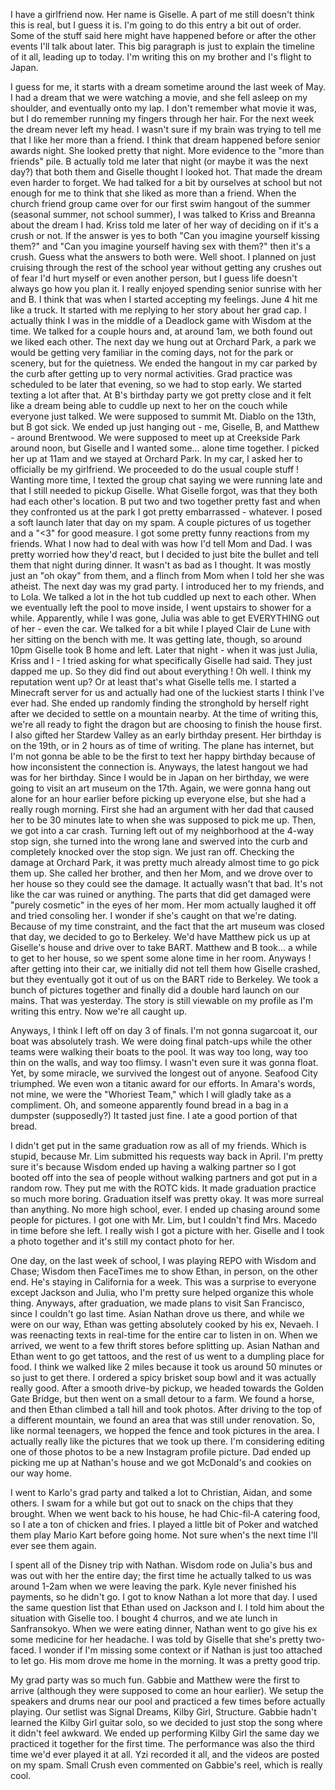  I have a girlfriend now. Her name is Giselle. A part of me still doesn't think this is real, but I guess it is. I'm going to do this entry a bit out of order. Some of the stuff said here might have happened before or after the other events I'll talk about later. This big paragraph is just to explain the timeline of it all, leading up to today. I'm writing this on my brother and I's flight to Japan. 

I guess for me, it starts with a dream sometime around the last week of May. I had a dream that we were watching a movie, and she fell asleep on my shoulder, and eventually onto my lap. I don't remember what movie it was, but I do remember running my fingers through her hair. For the next week the dream never left my head. I wasn't sure if my brain was trying to tell me that I like her more than a friend. I think that dream happened before senior awards night. She looked pretty that night. More evidence to the "more than friends" pile. B actually told me later that night (or maybe it was the next day?) that both them and Giselle thought I looked hot. That made the dream even harder to forget. We had talked for a bit by ourselves at school but not enough for me to think that she liked as more than a friend. When the church friend group came over for our first swim hangout of the summer (seasonal summer, not school summer), I was talked to Kriss and Breanna about the dream I had. Kriss told me later of her way of deciding on if it's a crush or not. If the answer is yes to both "Can you imagine yourself kissing them?" and "Can you imagine yourself having sex with them?" then it's a crush. Guess what the answers to both were. Well shoot. I planned on just cruising through the rest of the school year without getting any crushes out of fear I'd hurt myself or even another person, but I guess life doesn't always go how you plan it. I really enjoyed spending senior sunrise with her and B. I think that was when I started accepting my feelings. June 4 hit me like a truck. It started with me replying to her story about her grad cap. I actually think I was in the middle of a Deadlock game with Wisdom at the time. We talked for a couple hours and, at around 1am, we both found out we liked each other. The next day we hung out at Orchard Park, a park we would be getting very familiar in the coming days, not for the park or scenery, but for the quietness. We ended the hangout in my car parked by the curb after getting up to very normal activities. Grad practice was scheduled to be later that evening, so we had to stop early. We started texting a lot after that. At B's birthday party we got pretty close and it felt like a dream being able to cuddle up next to her on the couch while everyone just talked. We were supposed to summit Mt. Diablo on the 13th, but B got sick. We ended up just hanging out - me, Giselle, B, and Matthew - around Brentwood. We were supposed to meet up at Creekside Park around noon, but Giselle and I wanted some... alone time together. I picked her up at 11am and we stayed at Orchard Park. In my car, I asked her to officially be my girlfriend. We proceeded to do the usual couple stuff ! Wanting more time, I texted the group chat saying we were running late and that I still needed to pickup Giselle. What Giselle forgot, was that they both had each other's location. B put two and two together pretty fast and when they confronted us at the park I got pretty embarrassed - whatever. I posed a soft launch later that day on my spam. A couple pictures of us together and a "<3" for good measure. I got some pretty funny reactions from my friends. What I now had to deal with was how I'd tell Mom and Dad. I was pretty worried how they'd react, but I decided to just bite the bullet and tell them that night during dinner. It wasn't as bad as I thought. It was mostly just an "oh okay" from them, and a flinch from Mom when I told her she was atheist. The next day was my grad party. I introduced her to my friends, and to Lola. We talked a lot in the hot tub cuddled up next to each other. When we eventually left the pool to move inside, I went upstairs to shower for a while. Apparently, while I was gone, Julia was able to get EVERYTHING out of her - even the car. We talked for a bit while I played Clair de Lune with her sitting on the bench with me. It was getting late, though, so around 10pm Giselle took B home and left. Later that night - when it was just Julia, Kriss and I - I tried asking for what specifically Giselle had said. They just dapped me up. So they did find out about everything ! Oh well. I think my reputation went up? Or at least that's what Giselle tells me. I started a Minecraft server for us and actually had one of the luckiest starts I think I've ever had. She ended up randomly finding the stronghold by herself right after we decided to settle on a mountain nearby. At the time of writing this, we're all ready to fight the dragon but are choosing to finish the house first. I also gifted her Stardew Valley as an early birthday present. Her birthday is on the 19th, or in 2 hours as of time of writing. The plane has internet, but I'm not gonna be able to be the first to text her happy birthday because of how inconsistent the connection is. Anyways, the latest hangout we had was for her birthday. Since I would be in Japan on her birthday, we were going to visit an art museum on the 17th. Again, we were gonna hang out alone for an hour earlier before picking up everyone else, but she had a really rough morning. First she had an argument with her dad that caused her to be 30 minutes late to when she was supposed to pick me up. Then, we got into a car crash. Turning left out of my neighborhood at the 4-way stop sign, she turned into the wrong lane and swerved into the curb and completely knocked over the stop sign. We just ran off. Checking the damage at Orchard Park, it was pretty much already almost time to go pick them up. She called her brother, and then her Mom, and we drove over to her house so they could see the damage. It actually wasn't that bad. It's not like the car was ruined or anything. The parts that did get damaged were "purely cosmetic" in the eyes of her mom. Her mom actually laughed it off and tried consoling her. I wonder if she's caught on that we're dating. Because of my time constraint, and the fact that the art museum was closed that day, we decided to go to Berkeley. We'd have Matthew pick us up at Giselle's house and drive over to take BART. Matthew and B took... a while to get to her house, so we spent some alone time in her room. Anyways ! after getting into their car, we initially did not tell them how Giselle crashed, but they eventually got it out of us on the BART ride to Berkeley. We took a bunch of pictures together and finally did a double hard launch on our mains. That was yesterday. The story is still viewable on my profile as I'm writing this entry. Now we're all caught up.

Anyways, I think I left off on day 3 of finals. I'm not gonna sugarcoat it, our boat was absolutely trash. We were doing final patch-ups while the other teams were walking their boats to the pool. It was way too long, way too thin on the walls, and way too flimsy. I wasn't even sure it was gonna float. Yet, by some miracle, we survived the longest out of anyone. Seafood City triumphed. We even won a titanic award for our efforts. In Amara's words, not mine, we were the "Whoriest Team," which I will gladly take as a compliment. Oh, and someone apparently found bread in a bag in a dumpster (supposedly?) It tasted just fine. I ate a good portion of that bread.

I didn't get put in the same graduation row as all of my friends. Which is stupid, because Mr. Lim submitted his requests way back in April. I'm pretty sure it's because Wisdom ended up having a walking partner so I got booted off into the sea of people without walking partners and got put in a random row. They put me with the ROTC kids. It made graduation practice so much more boring. Graduation itself was pretty okay. It was more surreal than anything. No more high school, ever. I ended up chasing around some people for pictures. I got one with Mr. Lim, but I couldn't find Mrs. Macedo in time before she left. I really wish I got a picture with her. Giselle and I took a photo together and it's still my contact photo for her.

One day, on the last week of school, I was playing REPO with Wisdom and Chase; Wisdom then FaceTimes me to show Ethan, in person, on the other end. He's staying in California for a week. This was a surprise to everyone except Jackson and Julia, who I'm pretty sure helped organize this whole thing. Anyways, after graduation, we made plans to visit San Francisco, since I couldn't go last time. Asian Nathan drove us there, and while we were on our way, Ethan was getting absolutely cooked by his ex, Nevaeh. I was reenacting texts in real-time for the entire car to listen in on. When we arrived, we went to a few thrift stores before splitting up. Asian Nathan and Ethan went to go get tattoos, and the rest of us went to a dumpling place for food. I think we walked like 2 miles because it took us around 50 minutes or so just to get there. I ordered a spicy brisket soup bowl and it was actually really good. After a smooth drive-by pickup, we headed towards the Golden Gate Bridge, but then went on a small detour to a farm. We found a horse, and then Ethan climbed a tall hill and took photos. After driving to the top of a different mountain, we found an area that was still under renovation. So, like normal teenagers, we hopped the fence and took pictures in the area. I actually really like the pictures that we took up there. I'm considering editing one of those photos to be a new Instagram profile picture. Dad ended up picking me up at Nathan's house and we got McDonald's and cookies on our way home. 

I went to Karlo's grad party and talked a lot to Christian, Aidan, and some others. I swam for a while but got out to snack on the chips that they brought. When we went back to his house, he had Chic-fil-A catering food, so I ate a ton of chicken and fries. I played a little bit of Poker and watched them play Mario Kart before going home. Not sure when's the next time I'll ever see them again.

I spent all of the Disney trip with Nathan. Wisdom rode on Julia's bus and was out with her the entire day; the first time he actually talked to us was around 1-2am when we were leaving the park. Kyle never finished his payments, so he didn't go. I got to know Nathan a lot more that day. I used the same question list that Ethan used on Jackson and I. I told him about the situation with Giselle too. I bought 4 churros, and we ate lunch in Sanfransokyo. When we were eating dinner, Nathan went to go give his ex some medicine for her headache. I was told by Giselle that she's pretty two-faced. I wonder if I'm missing some context or if Nathan is just too attached to let go. His mom drove me home in the morning. It was a pretty good trip.

My grad party was so much fun. Gabbie and Matthew were the first to arrive (although they were supposed to come an hour earlier). We setup the speakers and drums near our pool and practiced a few times before actually playing. Our setlist was Signal Dreams, Kilby Girl, Structure. Gabbie hadn't learned the Kilby Girl guitar solo, so we decided to just stop the song where it didn't feel awkward. We ended up performing Kilby Girl the same day we practiced it together for the first time. The performance was also the third time we'd ever played it at all. Yzi recorded it all, and the videos are posted on my spam. Small Crush even commented on Gabbie's reel, which is really cool.
